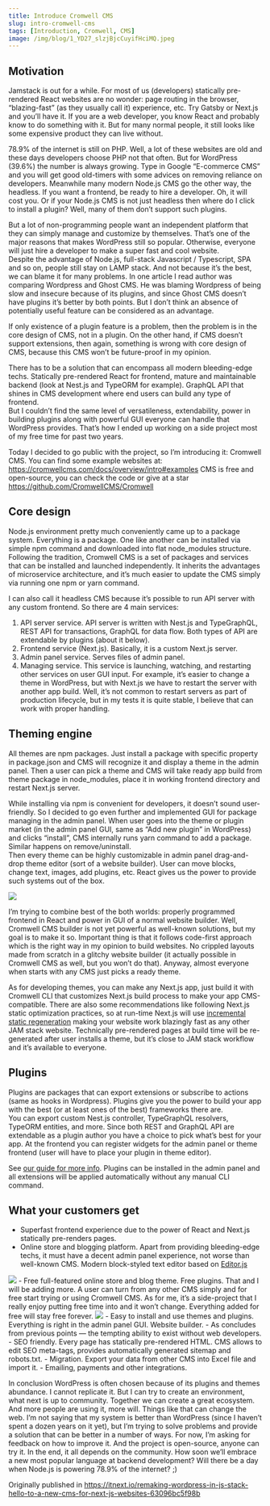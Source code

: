 ```yaml
---
title: Introduce Cromwell CMS
slug: intro-cromwell-cms
tags: [Introduction, Cromwell, CMS]
image: /img/blog/1_YD27_slzjBjcCuyifHciMQ.jpeg
---
```


## Motivation

Jamstack is out for a while. For most of us (developers) statically pre-rendered React websites are no wonder: page routing in the browser, “blazing-fast” (as they usually call it) experience, etc. Try Gatsby or Next.js and you’ll have it. If you are a web developer, you know React and probably know to do something with it. But for many normal people, it still looks like some expensive product they can live without.  

78.9% of the internet is still on PHP. Well, a lot of these websites are old and these days developers choose PHP not that often. But for WordPress (39.6%) the number is always growing. Type in Google “E-commerce CMS” and you will get good old-timers with some advices on removing reliance on developers.
Meanwhile many modern Node.js CMS go the other way, the headless. If you want a frontend, be ready to hire a developer. Oh, it will cost you.
Or if your Node.js CMS is not just headless then where do I click to install a plugin? Well, many of them don’t support such plugins.  

But a lot of non-programming people want an independent platform that they can simply manage and customize by themselves. That’s one of the major reasons that makes WordPress still so popular. Otherwise, everyone will just hire a developer to make a super fast and cool website.  
Despite the advantage of Node.js, full-stack Javascript / Typescript, SPA and so on, people still stay on LAMP stack. And not because it’s the best, we can blame it for many problems. In one article I read author was comparing Wordpress and Ghost CMS. He was blaming Wordpress of being slow and insecure because of its plugins, and since Ghost CMS doesn’t have plugins it’s better by both points. But I don’t think an absence of potentially useful feature can be considered as an advantage.  

If only existence of a plugin feature is a problem, then the problem is in the core design of CMS, not in a plugin. On the other hand, if CMS doesn’t support extensions, then again, something is wrong with core design of CMS, because this CMS won’t be future-proof in my opinion.  

There has to be a solution that can encompass all modern bleeding-edge techs. Statically pre-rendered React for frontend, mature and maintainable backend (look at Nest.js and TypeORM for example). GraphQL API that shines in CMS development where end users can build any type of frontend.  
But I couldn’t find the same level of versatileness, extendability, power in building plugins along with powerful GUI everyone can handle that WordPress provides. That’s how I ended up working on a side project most of my free time for past two years.  

Today I decided to go public with the project, so I’m introducing it: Cromwell CMS. You can find some example websites at: https://cromwellcms.com/docs/overview/intro#examples
CMS is free and open-source, you can check the code or give at a star https://github.com/CromwellCMS/Cromwell


## Core design

Node.js environment pretty much conveniently came up to a package system. Everything is a package. One like another can be installed via simple npm command and downloaded into flat node_modules structure.
Following the tradition, Cromwell CMS is a set of packages and services that can be installed and launched independently. It inherits the advantages of microservice architecture, and it’s much easier to update the CMS simply via running one npm or yarn command.  

I can also call it headless CMS because it’s possible to run API server with any custom frontend.
So there are 4 main services:

1. API server service. API server is written with Nest.js and TypeGraphQL, REST API for transactions, GraphQL for data flow. Both types of API are extendable by plugins (about it below).
2. Frontend service (Next.js). Basically, it is a custom Next.js server.
3. Admin panel service. Serves files of admin panel.
4. Managing service. This service is launching, watching, and restarting other services on user GUI input. For example, it’s easier to change a theme in WordPress, but with Next.js we have to restart the server with another app build. Well, it’s not common to restart servers as part of production lifecycle, but in my tests it is quite stable, I believe that can work with proper handling.


## Theming engine

All themes are npm packages. Just install a package with specific property in package.json and CMS will recognize it and display a theme in the admin panel. Then a user can pick a theme and CMS will take ready app build from theme package in node_modules, place it in working frontend directory and restart Next.js server.  

While installing via npm is convenient for developers, it doesn’t sound user-friendly. So I decided to go even further and implemented GUI for package managing in the admin panel. When user goes into the theme or plugin market (in the admin panel GUI, same as “Add new plugin” in WordPress) and clicks “install”, CMS internally runs yarn command to add a package. Similar happens on remove/uninstall.  
Then every theme can be highly customizable in admin panel drag-and-drop theme editor (sort of a website builder). User can move blocks, change text, images, add plugins, etc. React gives us the power to provide such systems out of the box.  

<img src="/img/blog/1_k-hpw7dtmj590vMZzk4Mag.jpeg"/>


I’m trying to combine best of the both worlds: properly programmed frontend in React and power in GUI of a normal website builder. Well, Cromwell CMS builder is not yet powerful as well-known solutions, but my goal is to make it so. Important thing is that it follows code-first approach which is the right way in my opinion to build websites. No crippled layouts made from scratch in a glitchy website builder (it actually possible in Cromwell CMS as well, but you won’t do that).
Anyway, almost everyone when starts with any CMS just picks a ready theme.  

As for developing themes, you can make any Next.js app, just build it with Cromwell CLI that customizes Next.js build process to make your app CMS-compatible. There are also some recommendations like following Next.js static optimization practices, so at run-time Next.js will use [incremental static regeneration](https://vercel.com/docs/concepts/next.js/incremental-static-regeneration) making your website work blazingly fast as any other JAM stack website. Technically pre-rendered pages at build time will be re-generated after user installs a theme, but it’s close to JAM stack workflow and it’s available to everyone.


## Plugins

Plugins are packages that can export extensions or subscribe to actions (same as hooks in Wordpress). Plugins give you the power to build your app with the best (or at least ones of the best) frameworks there are.  
You can export custom Nest.js controller, TypeGraphQL resolvers, TypeORM entities, and more. Since both REST and GraphQL API are extendable as a plugin author you have a choice to pick what’s best for your app.
At the frontend you can register widgets for the admin panel or theme frontend (user will have to place your plugin in theme editor).

See [our guide for more info](https://cromwellcms.com/docs/development/plugin-development/).
Plugins can be installed in the admin panel and all extensions will be applied automatically without any manual CLI command.  


## What your customers get

- Superfast frontend experience due to the power of React and Next.js statically pre-renders pages.
- Online store and blogging platform. Apart from providing bleeding-edge techs, it must have a decent admin panel experience, not worse than well-known CMS. Modern block-styled text editor based on [Editor.js](https://editorjs.io/)
<img src="/img/blog/1_SKGW9asz4hnAmeWu566mmQ.jpeg"/>
- Free full-featured online store and blog theme. Free plugins. That and I will be adding more. A user can turn from any other CMS simply and for free start trying or using Cromwell CMS. As for me, it’s a side-project that I really enjoy putting free time into and it won’t change. Everything added for free will stay free forever.
<img src="/img/blog/1_eS1P60l8HGt2TwkNUy1PEw.png"/>
- Easy to install and use themes and plugins. Everything is right in the admin panel GUI. Website builder.
- As concludes from previous points — the tempting ability to exist without web developers.
- SEO friendly. Every page has statically pre-rendered HTML. CMS allows to edit SEO meta-tags, provides automatically generated sitemap and robots.txt.
- Migration. Export your data from other CMS into Excel file and import it.
- Emailing, payments and other integrations.

In conclusion
WordPress is often chosen because of its plugins and themes abundance. I cannot replicate it. But I can try to create an environment, what next is up to community. Together we can create a great ecosystem. And more people are using it, more will. Things like that can change the web.
I’m not saying that my system is better than WordPress (since I haven’t spent a dozen years on it yet), but I’m trying to solve problems and provide a solution that can be better in a number of ways.
For now, I’m asking for feedback on how to improve it. And the project is open-source, anyone can try it. In the end, it all depends on the community. How soon we’ll embrace a new most popular language at backend development? Will there be a day when Node.js is powering 78.9% of the internet? ;)

Originally published in https://itnext.io/remaking-wordpress-in-js-stack-hello-to-a-new-cms-for-next-js-websites-63096bc5f98b